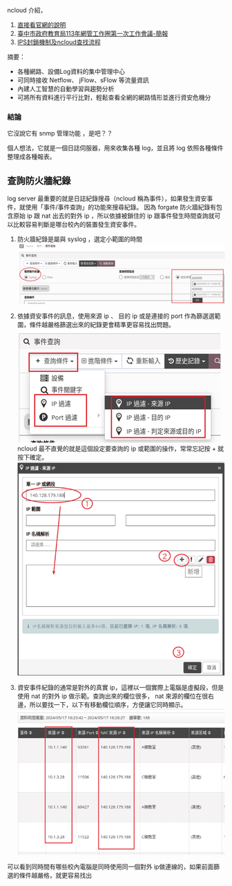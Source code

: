 
ncloud 介紹，
1. [直接看官網的說明](https://www.npartnertech.com/product_d.php?i=3)
2. [臺中市政府教育局113年網管工作圈第一次工作會議-簡報](https://docs.google.com/presentation/d/1M_bdKWdrOoLZ9AB8WmigGxcBh85bKeHeQN2EDOeTF20/edit)
3. [IPS封鎖機制及ncloud查找流程](IPS封鎖機制及ncloud查找流程.pdf)

摘要：
* 各種網路、設備Log資料的集中管理中心
* 可同時接收 Netflow、 jFlow、sFlow 等流量資訊
* 內建人工智慧的自動學習與趨勢分析
* 可將所有資料進行平行比對，輕鬆查看全網的網路情形並進行資安危機分

### 結論
它沒說它有 snmp 管理功能 ，是吧？？

個人想法，它就是一個日誌伺服器，用來收集各種 log，並且將 log 依照各種條件整理成各種報表。

## 查詢防火牆紀錄

log server 最重要的就是日誌紀錄搜尋（ncloud 稱為事件），如果發生資安事件，就使用「事件/事件查詢」的功能來搜尋紀錄。
因為 forgate 防火牆紀錄有包含原始 ip 跟 nat 出去的對外 ip ，所以依據被鎖住的 ip 跟事件發生時間查詢就可以比較容易判斷是哪台校內的裝置發生資安事件。

1. 防火牆紀錄是屬與 syslog ，選定小範圍的時間
   ![](2024-05-17-16-21-39.png)
2. 依據資安事件的訊息，使用來源 ip 、 目的 ip 或是連接的 port 作為篩選選範圍，條件越嚴格篩選出來的紀錄更會精準更容易找出問題。
![](2024-05-17-16-23-30.png)
ncloud 最不直覺的就是這個設定要查詢的 ip 或範圍的操作，常常忘記按 + 就按下確定。
![](2024-05-17-16-29-26.png)

3. 資安事件紀錄的通常是對外的真實 ip，這裡以一個實際上電腦是虛擬段，但是使用 nat 的對外 ip 做示範。查詢出來的欄位很多， nat 來源的欄位在很右邊，所以要找一下，以下有移動欄位順序，方便讓它同時顯示。
![](2024-05-17-16-38-36.png)

可以看到同時間有哪些校內電腦是同時使用同一個對外 ip做連線的，如果前面篩選的條件越嚴格，就更容易找出




